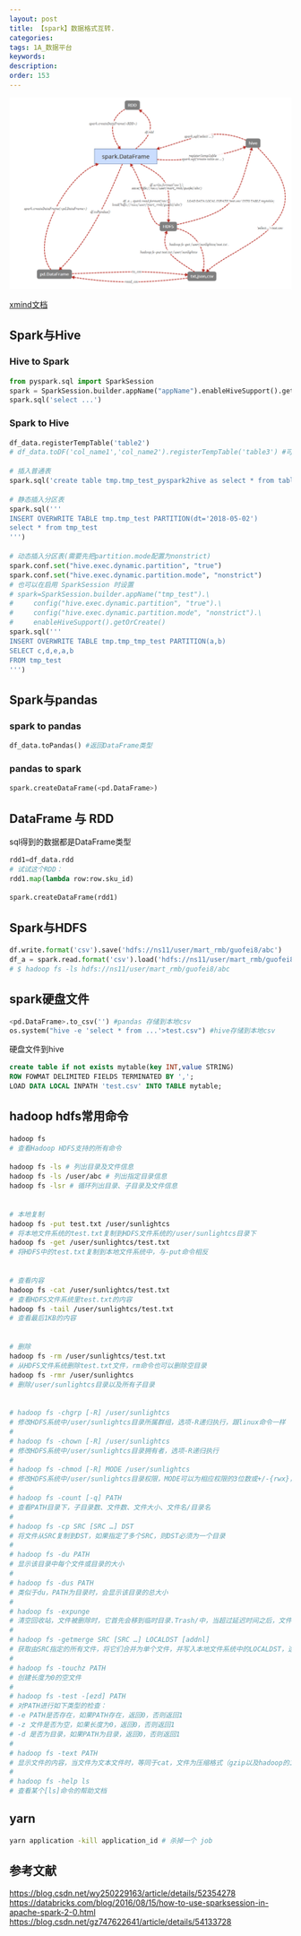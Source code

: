 ```yaml
---
layout: post
title: 【spark】数据格式互转.
categories:
tags: 1A_数据平台
keywords:
description:
order: 153
---
```




![enter image description here](https://github.com/guofei9987/StatisticsBlog/blob/master/%E9%99%84%E4%BB%B6/spark.png?raw=true)

[xmind文档](https://github.com/guofei9987/StatisticsBlog/blob/master/%E9%99%84%E4%BB%B6/spark.xmind)
## Spark与Hive

### Hive to Spark
```py
from pyspark.sql import SparkSession
spark = SparkSession.builder.appName("appName").enableHiveSupport().getOrCreate()
spark.sql('select ...')
```
<!-- from pyspark.sql import HiveContext
hiveCtx=HiveContext(sc)
df_data=hiveCtx.sql('select ...') -->

### Spark to Hive

```py
df_data.registerTempTable('table2')
# df_data.toDF('col_name1','col_name2').registerTempTable('table3') #可以改字段名

# 插入普通表
spark.sql('create table tmp.tmp_test_pyspark2hive as select * from table2')

# 静态插入分区表
spark.sql('''
INSERT OVERWRITE TABLE tmp.tmp_test PARTITION(dt='2018-05-02')
select * from tmp_test
''')

# 动态插入分区表(需要先把partition.mode配置为nonstrict)
spark.conf.set("hive.exec.dynamic.partition", "true")
spark.conf.set("hive.exec.dynamic.partition.mode", "nonstrict")
# 也可以在启用 SparkSession 时设置
# spark=SparkSession.builder.appName("tmp_test").\
#     config("hive.exec.dynamic.partition", "true").\
#     config("hive.exec.dynamic.partition.mode", "nonstrict").\
#     enableHiveSupport().getOrCreate()
spark.sql('''
INSERT OVERWRITE TABLE tmp.tmp_tmp_test PARTITION(a,b)
SELECT c,d,e,a,b
FROM tmp_test
''')
```

## Spark与pandas
### spark to pandas

```py
df_data.toPandas() #返回DataFrame类型
```
### pandas to spark
```py
spark.createDataFrame(<pd.DataFrame>)
```

## DataFrame 与 RDD
sql得到的数据都是DataFrame类型
```py
rdd1=df_data.rdd
# 试试这个RDD：
rdd1.map(lambda row:row.sku_id)

spark.createDataFrame(rdd1)
```

## Spark与HDFS

```py
df.write.format('csv').save('hdfs://ns11/user/mart_rmb/guofei8/abc')
df_a = spark.read.format('csv').load('hdfs://ns11/user/mart_rmb/guofei8/abc')
# $ hadoop fs -ls hdfs://ns11/user/mart_rmb/guofei8/abc
```

## spark硬盘文件
```py
<pd.DataFrame>.to_csv('') #pandas 存储到本地csv
os.system("hive -e 'select * from ...'>test.csv") #hive存储到本地csv
```

硬盘文件到hive
```sql
create table if not exists mytable(key INT,value STRING)
ROW FOWMAT DELIMITED FIELDS TERMINATED BY ',';
LOAD DATA LOCAL INPATH 'test.csv' INTO TABLE mytable;
```

<!--
#### text
```
RDD1.saveAsTextFile('spark_output_txt.txt')
```
#### json
```
import json
data=input.map(lambda x:json.loads(x))
RDD.map(lambda x:json.dumps(x)).saveAsTextFile(outputFile)
```

### json to Spark
```py
input=hiveCtx.jsonFile(inputFile)
input.registerTempTable('table_name')
df_data=hiveCtx.sql('select * from table_name')
```
 -->


## hadoop hdfs常用命令
```bash
hadoop fs
# 查看Hadoop HDFS支持的所有命令

hadoop fs -ls # 列出目录及文件信息
hadoop fs -ls /user/abc # 列出指定目录信息
hadoop fs -lsr # 循环列出目录、子目录及文件信息


# 本地复制
hadoop fs -put test.txt /user/sunlightcs
# 将本地文件系统的test.txt复制到HDFS文件系统的/user/sunlightcs目录下
hadoop fs -get /user/sunlightcs/test.txt
# 将HDFS中的test.txt复制到本地文件系统中，与-put命令相反


# 查看内容
hadoop fs -cat /user/sunlightcs/test.txt
# 查看HDFS文件系统里test.txt的内容
hadoop fs -tail /user/sunlightcs/test.txt
# 查看最后1KB的内容


# 删除
hadoop fs -rm /user/sunlightcs/test.txt
# 从HDFS文件系统删除test.txt文件，rm命令也可以删除空目录
hadoop fs -rmr /user/sunlightcs
# 删除/user/sunlightcs目录以及所有子目录


# hadoop fs -chgrp [-R] /user/sunlightcs
# 修改HDFS系统中/user/sunlightcs目录所属群组，选项-R递归执行，跟linux命令一样
#
# hadoop fs -chown [-R] /user/sunlightcs
# 修改HDFS系统中/user/sunlightcs目录拥有者，选项-R递归执行
#
# hadoop fs -chmod [-R] MODE /user/sunlightcs
# 修改HDFS系统中/user/sunlightcs目录权限，MODE可以为相应权限的3位数或+/-{rwx}，选项-R递归执行
#
# hadoop fs -count [-q] PATH
# 查看PATH目录下，子目录数、文件数、文件大小、文件名/目录名
#
# hadoop fs -cp SRC [SRC …] DST      
# 将文件从SRC复制到DST，如果指定了多个SRC，则DST必须为一个目录
#
# hadoop fs -du PATH
# 显示该目录中每个文件或目录的大小
#
# hadoop fs -dus PATH
# 类似于du，PATH为目录时，会显示该目录的总大小
#
# hadoop fs -expunge
# 清空回收站，文件被删除时，它首先会移到临时目录.Trash/中，当超过延迟时间之后，文件才会被永久删除
#
# hadoop fs -getmerge SRC [SRC …] LOCALDST [addnl]     
# 获取由SRC指定的所有文件，将它们合并为单个文件，并写入本地文件系统中的LOCALDST，选项addnl将在每个文件的末尾处加上一个换行符
#
# hadoop fs -touchz PATH  
# 创建长度为0的空文件
#
# hadoop fs -test -[ezd] PATH    
# 对PATH进行如下类型的检查：
# -e PATH是否存在，如果PATH存在，返回0，否则返回1
# -z 文件是否为空，如果长度为0，返回0，否则返回1
# -d 是否为目录，如果PATH为目录，返回0，否则返回1
#
# hadoop fs -text PATH
# 显示文件的内容，当文件为文本文件时，等同于cat，文件为压缩格式（gzip以及hadoop的二进制序列文件格式）时，会先解压缩
#
# hadoop fs -help ls
# 查看某个[ls]命令的帮助文档
```

## yarn
```bash
yarn application -kill application_id # 杀掉一个 job
```

## 参考文献
https://blog.csdn.net/wy250229163/article/details/52354278  
https://databricks.com/blog/2016/08/15/how-to-use-sparksession-in-apache-spark-2-0.html  
https://blog.csdn.net/gz747622641/article/details/54133728
